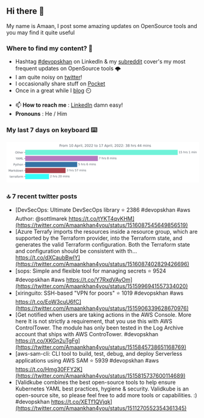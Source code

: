 <!--- [![Hits](https://hits.seeyoufarm.com/api/count/incr/badge.svg?url=https%3A%2F%2Fgithub.com%2Fakhan4u%2Fhit-counter&count_bg=%2379C83D&title_bg=%23555555&icon=&icon_color=%23E7E7E7&title=visits&edge_flat=false)](https://hits.seeyoufarm.com) --->

## Hi there 👋

My name is Amaan, I post some amazing updates on OpenSource tools and you may find it quite useful

### Where to find my content? 🤔

* Hashtag [#devopskhan](https://www.linkedin.com/feed/hashtag/devopskhan/) on LinkedIn & my [subreddit](https://www.reddit.com/r/devopskhan/) cover's my most frequent updates on OpenSource tools 🌩️
* I am quite noisy on [twitter](https://twitter.com/Amaankhan4you)!
* I occasionally share stuff on [Pocket](https://getpocket.com/@ej6g8d1dp2829A16a9Tf5d4T6bAMp3d8791rejDe86yem3bm4e14ex4fT4dluk29)
* Once in a great while I [blog](https://linuxparrot.com/) ⏲️


- 📫 **How to reach me** : [LinkedIn](https://www.linkedin.com/in/amaan-khan-linux-ninja) damn easy!
- **Pronouns** : He / Him

### My last 7 days on keyboard ⌨️

<img src="https://github.com/akhan4u/akhan4u/blob/main/images/stat.svg" alt="Amaan's Wakatime Activity!"/>

### 🔝 7 recent twitter posts
<!-- DEVDOJO:START -->
- [DevSecOps: Ultimate DevSecOps library
⭐️ 2386
#devopskhan #aws
Author: @sottlmarek
https://t.co/tYKT4qvKHM](https://twitter.com/Amaankhan4you/status/1516087545649856519)
- [Azure Terrafy imports the resources inside a resource group, which are supported by the Terraform provider, into the Terraform state, and generates the valid Terraform configuration. Both the Terraform state and configuration should be consistent with th… https://t.co/dXCaubBwIY](https://twitter.com/Amaankhan4you/status/1516087402829426696)
- [sops: Simple and flexible tool for managing secrets
⭐️ 9524
#devopskhan #aws
https://t.co/Y7RxdVAyOm](https://twitter.com/Amaankhan4you/status/1515996941557334020)
- [xiringuito: SSH-based &quot;VPN for poors&quot;
⭐️ 1019
#devopskhan #aws
https://t.co/EoW3cuU6fC](https://twitter.com/Amaankhan4you/status/1515906339628670976)
- [Get notified when users are taking actions in the AWS Console. More here It is not strictly a requirement, that you use this with AWS ControlTower. The module has only been tested in the Log Archive account that ships with AWS ControTower. #devopskhan https://t.co/XKGn2uTgFg](https://twitter.com/Amaankhan4you/status/1515845738651168769)
- [aws-sam-cli: CLI tool to build, test, debug, and deploy Serverless applications using AWS SAM
⭐️ 5939
#devopskhan #aws
https://t.co/Hmg30FFY2K](https://twitter.com/Amaankhan4you/status/1515815737600114689)
- [Validkube combines the best open-source tools to help ensure Kubernetes YAML best practices, hygiene &amp; security. Validkube is an open-source site, so please feel free to add more tools or capabilities. :&rpar; #devopskhan https://t.co/XETf1QVjqk](https://twitter.com/Amaankhan4you/status/1511270552354361345)
<!-- DEVDOJO:END -->

<!-- ![Amaan's GitHub stats](https://github-readme-stats.vercel.app/api?username=akhan4u&count_private=true&show_icons=true&hide=contribs) -->
